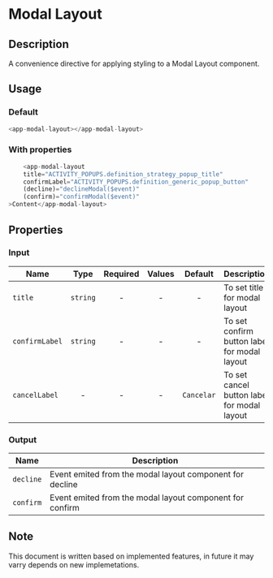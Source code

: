 # Modal Layout

## Description

A convenience directive for applying styling to a Modal Layout component.

## Usage

### Default

```js
<app-modal-layout></app-modal-layout>
```

### With properties

```js
    <app-modal-layout
    title="ACTIVITY_POPUPS.definition_strategy_popup_title"
    confirmLabel="ACTIVITY_POPUPS.definition_generic_popup_button"
    (decline)="declineModal($event)"
    (confirm)="confirmModal($event)"
>Content</app-modal-layout>
```

## Properties

### Input

| Name           |         Type          | Required |                     Values                     |    Default     | Description                                        |
| -------------- | :-------------------: | :------: | :--------------------------------------------: | :------------: | -------------------------------------------------- |
| `title`        |       `string`        |    -     |                       -                        |       -        | To set title for modal layout                   |
| `confirmLabel` |       `string`        |    -     |                       -                        |       -        | To set confirm button label for modal layout    |
| `cancelLabel`  |           -           |    -     |                       -                        |   `Cancelar`   | To set cancel button label for modal layout     |

### Output

| Name      | Description                                            |
| --------- | ------------------------------------------------------ |
| `decline` | Event emited from the modal layout component for decline |
| `confirm` | Event emited from the modal layout component for confirm |

## Note

This document is written based on implemented features, in future it may varry depends on new implemetations.
